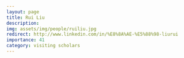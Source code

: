 ```yaml
---
layout: page
title: Rui Liu
description:
img: assets/img/people/ruiliu.jpg
redirect: http://www.linkedin.com/in/%E8%8A%AE-%E5%88%98-liurui
importance: 41
category: visiting scholars
---
```


